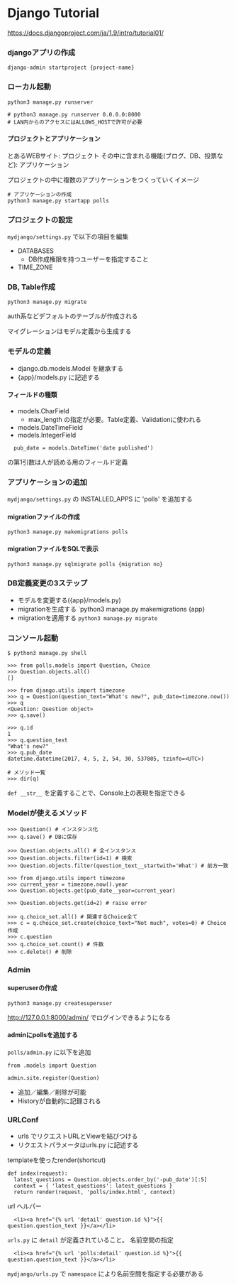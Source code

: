 # Django Tutorial
https://docs.djangoproject.com/ja/1.9/intro/tutorial01/

### djangoアプリの作成
```
django-admin startproject {project-name}
```

### ローカル起動
```
python3 manage.py runserver

# python3 manage.py runserver 0.0.0.0:8000
# LAN内からのアクセスにはALLOWS_HOSTで許可が必要
```

#### プロジェクトとアプリケーション
とあるWEBサイト: プロジェクト
その中に含まれる機能(ブログ、DB、投票など): アプリケーション

プロジェクトの中に複数のアプリケーションをつくっていくイメージ

```
# アプリケーションの作成
python3 manage.py startapp polls
```

### プロジェクトの設定
`mydjango/settings.py` で以下の項目を編集

- DATABASES
  - DB作成権限を持つユーザーを指定すること
- TIME_ZONE

### DB, Table作成
```
python3 manage.py migrate
```
auth系などデフォルトのテーブルが作成される

マイグレーションはモデル定義から生成する

### モデルの定義
- django.db.models.Model を継承する
- {app}/models.py に記述する

#### フィールドの種類
- models.CharField
  - max_length の指定が必要。Table定義、Validationに使われる
- models.DateTimeField
- models.IntegerField

```
  pub_date = models.DateTime('date published')
```
の第1引数は人が読める用のフィールド定義

### アプリケーションの追加
`mydjango/settings.py` の INSTALLED_APPS に 'polls' を追加する

#### migrationファイルの作成
```
python3 manage.py makemigrations polls
```

#### migrationファイルをSQLで表示
```
python3 manage.py sqlmigrate polls {migration no}
```

### DB定義変更の3ステップ
- モデルを変更する({app}/models.py)
- migrationを生成する `python3 manage.py makemigrations {app}
- migrationを適用する `python3 manage.py migrate`

### コンソール起動
```
$ python3 manage.py shell

>>> from polls.models import Question, Choice
>>> Question.objects.all()
[]

>>> from django.utils import timezone
>>> q = Question(question_text="What's new?", pub_date=timezone.now())
>>> q
<Question: Question object>
>>> q.save()

>>> q.id
1
>>> q.question_text
"What's new?"
>>> q.pub_date
datetime.datetime(2017, 4, 5, 2, 54, 30, 537805, tzinfo=<UTC>)

# メソッド一覧
>>> dir(q)
```

`def __str__` を定義することで、Console上の表現を指定できる

### Modelが使えるメソッド
```
>>> Question() # インスタンス化
>>> q.save() # DBに保存

>>> Question.objects.all() # 全インスタンス
>>> Question.objects.filter(id=1) # 検索
>>> Question.objects.filter(question_text__startwith='What') # 前方一致

>>> from django.utils import timezone
>>> current_year = timezone.now().year
>>> Question.objects.get(pub_date__year=current_year)

>>> Question.objects.get(id=2) # raise error

>>> q.choice_set.all() # 関連するChoice全て
>>> c = q.choice_set.create(choice_text="Not much", votes=0) # Choice作成
>>> c.question
>>> q.choice_set.count() # 件数
>>> c.delete() # 削除
```

### Admin
#### superuserの作成
```
python3 manage.py createsuperuser
```

http://127.0.0.1:8000/admin/ でログインできるようになる

#### adminにpollsを追加する
`polls/admin.py` に以下を追加

```
from .models import Question

admin.site.register(Question)
```

- 追加／編集／削除が可能
- Historyが自動的に記録される


### URLConf
- urls でリクエストURLとViewを結びつける
- リクエストパラメータはurls.py に記述する

templateを使ったrender(shortcut)
```
def index(request):
  latest_questions = Question.objects.order_by('-pub_date')[:5]
  context = { 'latest_questions': latest_questions }
  return render(request, 'polls/index.html', context)
```

url ヘルパー
```
  <li><a href="{% url 'detail' question.id %}">{{ question.question_text }}</a></li>
```
`urls.py` に `detail` が定義されていること。
名前空間の指定
```
  <li><a href="{% url 'polls:detail' question.id %}">{{ question.question_text }}</a></li>
```
`mydjango/urls.py` で `namespace` により名前空間を指定する必要がある




